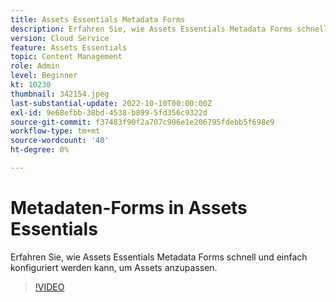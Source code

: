 ```yaml
---
title: Assets Essentials Metadata Forms
description: Erfahren Sie, wie Assets Essentials Metadata Forms schnell und einfach konfiguriert werden kann, um Asset-Metadaten anzupassen.
version: Cloud Service
feature: Assets Essentials
topic: Content Management
role: Admin
level: Beginner
kt: 10230
thumbnail: 342154.jpeg
last-substantial-update: 2022-10-10T00:00:00Z
exl-id: 9e68efbb-38bd-4538-b899-5fd356c9322d
source-git-commit: f37483f90f2a707c906e1e206795fdebb5f698e9
workflow-type: tm+mt
source-wordcount: '40'
ht-degree: 0%

---
```


# Metadaten-Forms in Assets Essentials

Erfahren Sie, wie Assets Essentials Metadata Forms schnell und einfach konfiguriert werden kann, um Assets anzupassen.

>[!VIDEO](https://video.tv.adobe.com/v/342154/?quality=12&learn=on)
